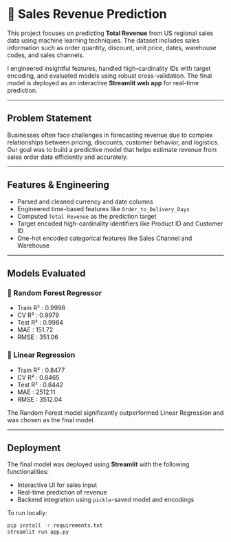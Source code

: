 # 💼 Sales Revenue Prediction

This project focuses on predicting **Total Revenue** from US regional sales data using machine learning techniques. The dataset includes sales information such as order quantity, discount, unit price, dates, warehouse codes, and sales channels.

I engineered insightful features, handled high-cardinality IDs with target encoding, and evaluated models using robust cross-validation. The final model is deployed as an interactive **Streamlit web app** for real-time prediction.

---

## Problem Statement

Businesses often face challenges in forecasting revenue due to complex relationships between pricing, discounts, customer behavior, and logistics. Our goal was to build a predictive model that helps estimate revenue from sales order data efficiently and accurately.

---

## Features & Engineering

- Parsed and cleaned currency and date columns
- Engineered time-based features like `Order_to_Delivery_Days`
- Computed `Total Revenue` as the prediction target
- Target encoded high-cardinality identifiers like Product ID and Customer ID
- One-hot encoded categorical features like Sales Channel and Warehouse

---

## Models Evaluated

### 🔸 Random Forest Regressor  
- Train R² : 0.9998  
- CV R²    : 0.9979  
- Test R²  : 0.9984  
- MAE      : 151.72  
- RMSE     : 351.06
  
### 🔹 Linear Regression  
- Train R² : 0.8477  
- CV R²    : 0.8465  
- Test R²  : 0.8442  
- MAE      : 2512.11  
- RMSE     : 3512.04



The Random Forest model significantly outperformed Linear Regression and was chosen as the final model.

---

## Deployment

The final model was deployed using **Streamlit** with the following functionalities:
- Interactive UI for sales input
- Real-time prediction of revenue
- Backend integration using `pickle`-saved model and encodings

To run locally:

```bash
pip install -r requirements.txt
streamlit run app.py
